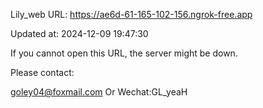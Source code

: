 Lily_web URL: https://ae6d-61-165-102-156.ngrok-free.app

Updated at: 2024-12-09 19:47:30

If you cannot open this URL, the server might be down.

Please contact: 

goley04@foxmail.com Or Wechat:GL_yeaH